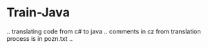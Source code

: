 # Train-Java
.. translating code from c# to java .. comments in cz from translation process is in pozn.txt ..
